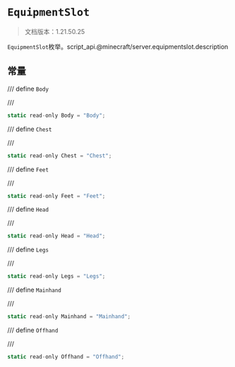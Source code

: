 # `EquipmentSlot`

> 文档版本：1.21.50.25

`EquipmentSlot`枚举。script_api.@minecraft/server.equipmentslot.description

## 常量

/// define
`Body`


///

```js
static read-only Body = "Body";
```


/// define
`Chest`


///

```js
static read-only Chest = "Chest";
```


/// define
`Feet`


///

```js
static read-only Feet = "Feet";
```


/// define
`Head`


///

```js
static read-only Head = "Head";
```


/// define
`Legs`


///

```js
static read-only Legs = "Legs";
```


/// define
`Mainhand`


///

```js
static read-only Mainhand = "Mainhand";
```


/// define
`Offhand`


///

```js
static read-only Offhand = "Offhand";
```

